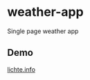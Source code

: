 # weather-app
Single page weather app

## Demo
[lichte.info](https://www.projects.lichte.info/weather-app/)
